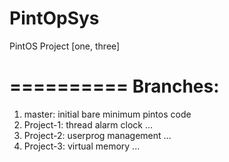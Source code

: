 # PintOpSys
PintOS Project [one, three]


==========
Branches:
==========
1. master: initial bare minimum pintos code
2. Project-1: thread alarm clock ... 
3. Project-2: userprog management ...
4. Project-3: virtual memory ...
